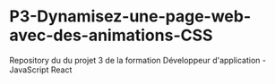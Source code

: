 # P3-Dynamisez-une-page-web-avec-des-animations-CSS
Repository du du projet 3 de la formation Développeur d'application - JavaScript React
